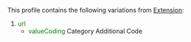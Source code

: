 This profile contains the following variations from [Extension](http://hl7.org/fhir/STU3/Extension):

1. <span style='color:green'> url </span> 
   * <span style='color:green'> valueCoding </span> Category Additional Code
